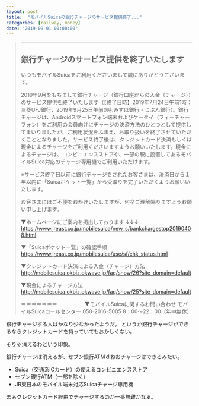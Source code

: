 ```yaml
---
layout: post
title:  "モバイルSuicaの銀行チャージのサービス提供終了..."
categories: [railway, money]
date: "2019-09-01 00:00:00"
---
```


> -------------------
> 銀行チャージのサービス提供を終了いたします
> -------------------
> 
> いつもモバイルSuicaをご利用くださいまして誠にありがとうございます。
> 
> 2019年9月をもちまして銀行チャージ（銀行口座からの入金（チャージ））のサービス提供を終了いたします（【終了日時】2019年7月24日午前1時：三菱UFJ銀行、2019年9月25日午前0時:みずほ銀行・じぶん銀行）。銀行チャージは、Androidスマートフォン端末およびケータイ（フィーチャーフォン）をご利用の会員向けにチャージの決済方法のひとつとして提供してまいりましたが、ご利用状況をふまえ、お取り扱いを終了させていただくこととなりました。サービス終了後は、クレジットカード決済もしくは現金によるチャージをご利用くださいますようお願いいたします。現金によるチャージは、コンビニエンスストアや、一部の駅に設置してあるモバイルSuica対応のチャージ専用機でご利用いただけます。
> 
> ※サービス終了日以前に銀行チャージをされたお客さまは、決済日から１年以内に「Suicaポケット一覧」から受取りを完了いただくようお願いいたします。
> 
> お客さまにはご不便をおかけいたしますが、何卒ご理解賜りますようお願い申し上げます。
> 
> ▼ホームページにご案内を掲出しております
> ↓↓↓
>  https://www.jreast.co.jp/mobilesuica/new_s/bankchargestop20190408.html
> 
> ▼「Suicaポケット一覧」の確認手順
>  https://www.jreast.co.jp/mobilesuica/use/sf/chk_status.html
> 
> ▼クレジットカード決済による入金（チャージ）方法
>  http://mobilesuica.okbiz.okwave.jp/faq/show/26?site_domain=default
> 
> ▼現金によるチャージ方法
>  http://mobilesuica.okbiz.okwave.jp/faq/show/25?site_domain=default
> 
> ＝＝＝＝＝＝＝　　　　　
> ▼モバイルSuicaに関するお問い合わせ
> モバイルSuicaコールセンター
> 050-2016-5005
> 8：00～22：00（年中無休）

銀行チャージする人はかなり少なかったようだ。
というか銀行チャージができるならクレジットカードを持っていてもおかしくない。

そりゃ消えるわという印象。

銀行チャージは消えるが、セブン銀行ATMｄねおチャージはできるみたい。

- Suica（交通系ICカード）の使えるコンビニエンスストア
- セブン銀行ATM（一部を除く）
- JR東日本のモバイル端末対応Suicaチャージ専用機

まぁクレジットカード経由でチャージするのが一番無難かなぁ。
